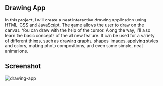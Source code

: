 ## Drawing App

In this project, I will create a neat interactive drawing application using HTML, CSS and JavaScript. The game allows the user to draw on the canvas. 
You can draw with the help of the cursor. 
Along the way, I'll also learn the basic concepts of the all new <canvas> feature. It can be used for a variety 
of different things, such as drawing graphs, shapes, images, applying styles and colors, making photo compositions, 
  and even some simple, neat animations. 
  
  
  ## Screenshot
  
  ![drawing-app](https://user-images.githubusercontent.com/67471717/121343381-3b9a7400-c940-11eb-9c01-495f6f0d0567.PNG)
